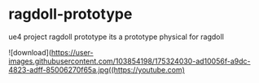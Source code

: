 # ragdoll-prototype
ue4 project ragdoll prototype its a prototype physical for ragdoll






![download](https://user-images.githubusercontent.com/103854198/175324030-ad10056f-a9dc-4823-adff-85006270f65a.jpg((https://youtube.com)







